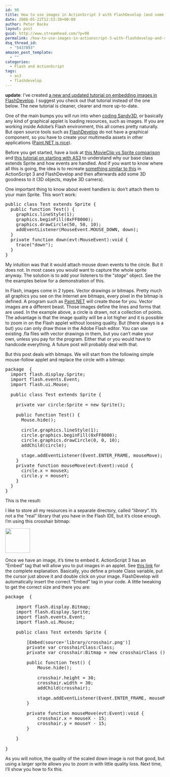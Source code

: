 ```yaml
---
id: 98
title: How to use images in ActionScript 3 with FlashDevelop (and some other AS3 tips)
date: 2008-05-22T12:53:30+00:00
author: Peter Backx
layout: post
guid: http://www.streamhead.com/?p=98
permalink: /how-to-use-images-in-actionscript-3-with-flashdevelop-and-some-other-as3-tips/
dsq_thread_id:
  - "5437893"
amazon_post_template:
  - ""
categories:
  - Flash and ActionScript
tags:
  - as3
  - flashdevelop
---
```

<p class="update">
  <strong>update</strong>: I&#8217;ve created <a title="Embedding Bitmap Images in ActionScript 3 with FlashDevelop" href="http://www.streamhead.com/embedding-images/">a new and updated tutorial on embedding images in FlashDevelop</a>. I suggest you check out that tutorial instead of the one below. The new tutorial is cleaner, clearer and more up-to-date.
</p>

One of the main bumps you will run into when <a title="previous tutorial on Sandy3D and FlashDevelop" href="http://www.streamhead.com/?p=74" target="_blank">coding Sandy3D</a>, or basically any kind of graphical applet is loading resources, such as images. If you are working inside Adobe&#8217;s Flash environment, this all comes pretty naturally. But open source tools such as <a title="FlashDevelop - open source Flash development" href="http://www.flashdevelop.org/community/" target="_blank">FlashDevelop</a> do not have a graphical component, so you have to create your multimedia assets in other applications (<a title="Paint.NET - free software for digital photo editing" href="http://www.getpaint.net/" target="_blank">Paint.NET is nice</a>).

Before you get started, have a look at <a title="AS3 MovieClip vs Sprite" href="http://kanuwadhwa.wordpress.com/2007/09/10/76/" target="_blank">this MovieClip vs Sprite comparison</a> and <a title="AS3 getting started tutorial" href="http://www.senocular.com/flash/tutorials/as3withmxmlc/" target="_blank">this tutorial on starting with AS3</a> to understand why our base class extends Sprite and how events are handled. And if you want to know where all this is going, the idea is to recreate <a title="Flash game tutorial" href="http://www.emanueleferonato.com/2008/03/27/create-a-flash-game-like-bloons-tutorial/" target="_blank">something similar to this</a> in ActionScript 3 and FlashDevelop and then afterwards add some 3D goodness to it (3D objects, maybe 3D camera).

One important thing to know about event handlers is: don&#8217;t attach them to your main Sprite. This won&#8217;t work:

<pre lang="ActionScript">public class Test extends Sprite {
  public function Test() {
    graphics.lineStyle(1);
    graphics.beginFill(0xFF8000);
    graphics.drawCircle(50, 50, 10);
    addEventListener(MouseEvent.MOUSE_DOWN, down);
  }
  private function down(evt:MouseEvent):void {
    trace("down");
  }
}</pre>

My intuition was that it would attach mouse down events to the circle. But it does not. In most cases you would want to capture the whole sprite anyway. The solution is to add your listeners to the &#8220;_stage_&#8221; object. See the the examples below for a demonstration of this.

In Flash, images come in 2 types. Vector drawings or bitmaps. Pretty much all graphics you see on the Internet are bitmaps, every pixel in the bitmap is defined. A program such as <a title="Paint.NET - free software for digital photo editing" href="http://www.getpaint.net/" target="_blank">Paint.NET</a> will create those for you. Vector images are a different beast. Those images define the lines and forms that are used. In the example above, a circle is drawn, not a collection of points. The advantage is that the image quality will be a lot higher and it is possible to zoom in on the Flash applet without loosing quality. But (there always is a but) you can only draw those in the Adobe Flash editor. You can use existing .fla files with vector drawings in them, but you can&#8217;t make your own, unless you pay for the program. Either that or you would have to handcode everything. A future post will probably deal with that.

But this post deals with bitmaps. We will start from the following simple mouse-follow applet and replace the circle with a bitmap:

<pre lang="ActionScript">package  {
  import flash.display.Sprite;
  import flash.events.Event;
  import flash.ui.Mouse;

  public class Test extends Sprite {

    private var circle:Sprite = new Sprite();

    public function Test() {
      Mouse.hide();

      circle.graphics.lineStyle(1);
      circle.graphics.beginFill(0xFF8000);
      circle.graphics.drawCircle(0, 0, 10);
      addChild(circle);

      stage.addEventListener(Event.ENTER_FRAME, mouseMove);
    }
    private function mouseMove(evt:Event):void {
      circle.x = mouseX;
      circle.y = mouseY;
    }
  }
}</pre>

This is the result:



I like to store all my resources in a separate directory, called &#8220;_library_&#8220;. It&#8217;s not a the &#8220;real&#8221; library that you have in the Flash IDE, but it&#8217;s close enough. I&#8217;m using this crosshair bitmap:

[<img class="alignnone size-thumbnail wp-image-113" title="crosshair" src="http://www.streamhead.com/wp-content/uploads/2008/05/crosshair-150x150.png" alt="" width="78" height="78" srcset="http://www.streamhead.com/wp-content/uploads/2008/05/crosshair-150x150.png 150w, http://www.streamhead.com/wp-content/uploads/2008/05/crosshair.png 255w" sizes="(max-width: 78px) 100vw, 78px" />](http://www.streamhead.com/wp-content/uploads/2008/05/crosshair.png)

Once we have an image, it&#8217;s time to embed it. ActionScript 3 has an &#8220;Embed&#8221; tag that will allow you to put images in an applet. See <a title="Embedding resources with AS3" href="http://www.bit-101.com/blog/?p=853" target="_blank">this link</a> for the complete explanation. Basically, you define a private Class variable, put the cursor just above it and double click on your image. FlashDevelop will automatically insert the correct &#8220;Embed&#8221; tag in your code. A little tweaking to get the correct size and there you are:

<pre lang="ActionScript">package  {

	import flash.display.Bitmap;
	import flash.display.Sprite;
	import flash.events.Event;
	import flash.ui.Mouse;

	public class Test extends Sprite {

		[Embed(source='library/crosshair.png')]
		private var crosshairClass:Class;
		private var crosshair:Bitmap = new crosshairClass ();

		public function Test() {
			Mouse.hide();

			crosshair.height = 30;
			crosshair.width = 30;
			addChild(crosshair);

			stage.addEventListener(Event.ENTER_FRAME, mouseMove);
		}

		private function mouseMove(evt:Event):void {
			crosshair.x = mouseX - 15;
			crosshair.y = mouseY - 15;
		}

	}

}</pre>



As you will notice, the quality of the scaled down image is not that good, but using a larger sprite allows you to zoom in with little quality loss. Next time, I&#8217;ll show you how to fix this.

<!-- AddThis Advanced Settings generic via filter on the_content -->

<!-- AddThis Share Buttons generic via filter on the_content -->